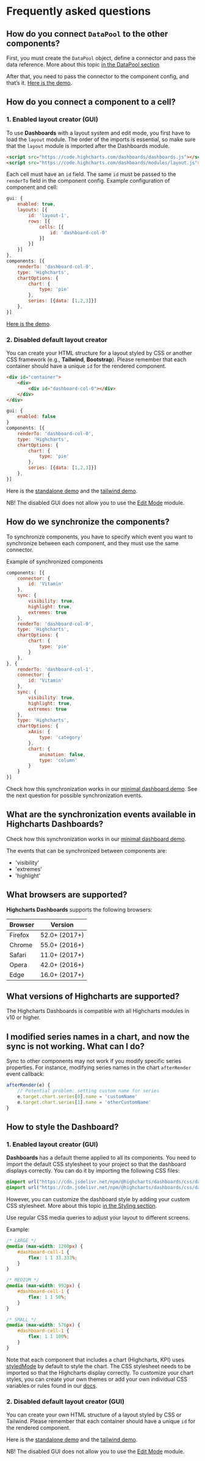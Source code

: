 # Frequently asked questions

## How do you connect `DataPool` to the other components?

First, you must create the `DataPool` object, define a connector and pass the data reference. More about this topic [in the DataPool section](https://www.highcharts.com/docs/dashboards/data-handling)

After that, you need to pass the connector to the component config, and that’s it.
[Here is the demo](https://www.highcharts.com/samples/embed/dashboards/demo/minimal).


## How do you connect a component to a cell?

### 1. Enabled layout creator (GUI)
To use **Dashboards** with a layout system and edit mode, you first have to load the `layout` module.
The order of the imports is essential, so make sure that the `layout` module is imported after the Dashboards module.

```html
<script src="https://code.highcharts.com/dashboards/dashboards.js"></script>
<script src="https://code.highcharts.com/dashboards/modules/layout.js"></script>
```

Each cell must have an `id` field. The same `id` must be passed to the `renderTo` field in the component config. Example configuration of component and cell:

```js
gui: {
    enabled: true,
    layouts: [{
        id: 'layout-1',
        rows: [{
            cells: [{
                id: 'dashboard-col-0'
            }]
        }]
    }]
},
components: [{
    renderTo: 'dashboard-col-0',
    type: 'Highcharts',
    chartOptions: {
        chart: {
            type: 'pie'
        },
        series: [{data: [1,2,3]}]
    },
}]
```

[Here is the demo](https://www.highcharts.com/samples/embed/dashboards/components/component-highcharts).


### 2. Disabled default layout creator
You can create your HTML structure for a layout styled by CSS or another CSS framework (e.g., **Tailwind**, **Bootstrap**).
Please remember that each container should have a unique `id` for the rendered component.

```html
<div id="container">
    <div>
        <div id="dashboard-col-0"></div>
    </div>
</div>
```

```js
gui: {
    enabled: false
}
components: [{
    renderTo: 'dashboard-col-0',
    type: 'Highcharts',
    chartOptions: {
        chart: {
            type: 'pie'
        },
        series: [{data: [1,2,3]}]
    },
}]
```

Here is the [standalone demo](https://www.highcharts.com/samples/embed/dashboards/gui/custom-layout) and the
[tailwind demo](https://www.highcharts.com/samples/embed/dashboards/gui/custom-layout-tailwind).

NB! The disabled GUI does not allow you to use the [Edit Mode](https://www.highcharts.com/docs/dashboards/edit-mode) module.


## How do we synchronize the components?

To synchronize components, you have to specify which event you want to synchronize between each component, and they must use the same connector.

Example of synchronized components

```js
components: [{
    connector: {
        id: 'Vitamin'
    },
    sync: {
        visibility: true,
        highlight: true,
        extremes: true
    },
    renderTo: 'dashboard-col-0',
    type: 'Highcharts',
    chartOptions: {
        chart: {
            type: 'pie'
        }
    },
}, {
    renderTo: 'dashboard-col-1',
    connector: {
        id: 'Vitamin'
    },
    sync: {
        visibility: true,
        highlight: true,
        extremes: true
    },
    type: 'Highcharts',
    chartOptions: {
        xAxis: {
            type: 'category'
        },
        chart: {
            animation: false,
            type: 'column'
        }
    }
}]
```

Check how this synchronization works in our [minimal dashboard demo](https://www.highcharts.com/samples/embed/dashboards/demo/minimal).
See the next question for possible synchronization events.


## What are the synchronization events available in Highcharts Dashboards?

Check how this synchronization works in our [minimal dashboard demo](https://www.highcharts.com/samples/embed/dashboards/demo/minimal).

The events that can be synchronized between components are:
* 'visibility’
* 'extremes'
* 'highlight'

## What browsers are supported?

**Highcharts Dashboards** supports the following browsers:

|  Browser |    Version    |
|----------|:-------------:|
| Firefox  | 52.0+ (2017+) |
| Chrome   | 55.0+ (2016+) |
| Safari   | 11.0+ (2017+) |
| Opera    | 42.0+ (2016+) |
| Edge     | 16.0+ (2017+) |

## What versions of Highcharts are supported?

The Highcharts Dashboards is compatible with all Highcharts modules in v10 or higher.

## I modified series names in a chart, and now the sync is not working. What can I do?

Sync to other components may not work if you modify specific series properties. For instance, modifying series names in the chart `afterRender` event callback:

```js
afterRender(e) {
    // Potential problem: setting custom name for series
    e.target.chart.series[0].name = 'customName'
    e.target.chart.series[1].name = 'otherCustomName'
}
```

## How to style the Dashboard?

### 1. Enabled layout creator (GUI)
**Dashboards** has a default theme applied to all its components.
You need to import the default CSS stylesheet to your project so that the dashboard displays correctly. You can do it by importing the following CSS files:

```css
@import url("https://cdn.jsdelivr.net/npm/@highcharts/dashboards/css/dashboards.css");
@import url("https://cdn.jsdelivr.net/npm/@highcharts/dashboards/css/datagrid.css");
```

However, you can customize the dashboard style by adding your custom CSS stylesheet.
More about this topic [in the Styling section](https://www.highcharts.com/docs/dashboards/style-by-css).

Use regular CSS media queries to adjust your layout to different screens.

Example:
```css
/* LARGE */
@media (max-width: 1200px) {
    #dashboard-cell-1 {
        flex: 1 1 33.333%;
    }
}

/* MEDIUM */
@media (max-width: 992px) {
    #dashboard-cell-1 {
        flex: 1 1 50%;
    }
}

/* SMALL */
@media (max-width: 576px) {
    #dashboard-cell-1 {
        flex: 1 1 100%;
    }
}
```

Note that each component that includes a chart (Highcharts, KPI) uses [styledMode](https://api.highcharts.com/highcharts/chart.styledMode) by default to style the chart. The CSS stylesheet needs to be imported so that the Highcharts display correctly.
To customize your chart styles, you can create your own themes or add your own individual CSS variables or rules found in our [docs](https://www.highcharts.com/docs/chart-design-and-style/style-by-css).

### 2. Disabled default layout creator (GUI)
You can create your own HTML structure of a layout styled by CSS or Tailwind.
Please remember that each container should have a unique `id` for the rendered component.

Here is the [standalone demo](https://www.highcharts.com/samples/embed/dashboards/gui/custom-layout) and the [tailwind demo](https://www.highcharts.com/samples/embed/dashboards/gui/custom-layout-tailwind).

NB! The disabled GUI does not allow you to use the [Edit Mode](https://www.highcharts.com/docs/dashboards/edit-mode) module.
